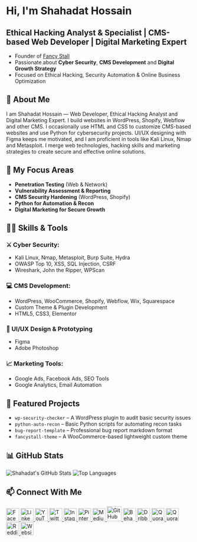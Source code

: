# Hi, I'm Shahadat Hossain

## Ethical Hacking Analyst & Specialist | CMS-based Web Developer | Digital Marketing Expert

- Founder of [Fancy Stall](https://fancystall.com) <br>
- Passionate about **Cyber Security**, **CMS Development** and **Digital Growth Strategy**  
- Focused on Ethical Hacking, Security Automation & Online Business Optimization

## 🚀 About Me

I am Shahadat Hossain — Web Developer, Ethical Hacking Analyst and Digital Marketing Expert. I build websites in WordPress, Shopify, Webflow and other CMS. I occasionally use HTML and CSS to customize CMS-based websites and use Python for cybersecurity projects. UI/UX designing with Figma keeps me motivated, and I am proficient in tools like Kali Linux, Nmap and Metasploit. I merge web technologies, hacking skills and marketing strategies to create secure and effective online solutions.

## 🔐 My Focus Areas

- **Penetration Testing** (Web & Network)
- **Vulnerability Assessment & Reporting**
- **CMS Security Hardening** (WordPress, Shopify)
- **Python for Automation & Recon**
- **Digital Marketing for Secure Growth**



## 👨‍💻 Skills & Tools

### ⚔️ Cyber Security:
- Kali Linux, Nmap, Metasploit, Burp Suite, Hydra
- OWASP Top 10, XSS, SQL Injection, CSRF
- Wireshark, John the Ripper, WPScan

### 💻 CMS Development:
- WordPress, WooCommerce, Shopify, Webflow, Wix, Squarespace
- Custom Theme & Plugin Development
- HTML5, CSS3, Elementor

### 🎨 UI/UX Design & Prototyping
- Figma
- Adobe Photoshop

### 📈 Marketing Tools:
- Google Ads, Facebook Ads, SEO Tools
- Google Analytics, Email Automation



## 📌 Featured Projects

- `wp-security-checker` – A WordPress plugin to audit basic security issues
- `python-auto-recon` – Basic Python scripts for automating recon tasks
- `bug-report-template` – Professional bug report markdown format
- `fancystall-theme` – A WooCommerce-based lightweight custom theme




## 📊 GitHub Stats

![Shahadat's GitHub Stats](https://github-readme-stats.vercel.app/api?username=shahadat-hossain-tech&show_icons=true&theme=tokyonight)
![Top Languages](https://github-readme-stats.vercel.app/api/top-langs/?username=shahadat-hossain-tech&layout=compact&theme=tokyonight)



## 📫 Connect With Me

<p align="left">
  <!-- Facebook -->
  <a href="https://www.facebook.com/shahadathossain.tech" target="_blank" rel="nofollow">
    <img src="https://raw.githubusercontent.com/arturssmirnovs/arturssmirnovs/master/fb.png" alt="Facebook" width="35" style="max-width: 100%;">
  </a>
  
  <!-- LinkedIn -->
  <a href="https://www.linkedin.com/in/shahadat-tech" target="_blank" rel="nofollow">
    <img src="https://raw.githubusercontent.com/arturssmirnovs/arturssmirnovs/master/in.png" alt="LinkedIn" width="35" style="max-width: 100%;">
  </a>

  <!-- YouTube -->
  <a href="https://www.youtube.com/@shahadat_hossain_tech" target="_blank" rel="nofollow">
    <img src="https://cdn.jsdelivr.net/gh/simple-icons/simple-icons/icons/youtube.svg" alt="YouTube" width="35">
  </a>
  
  <!-- Twitter -->
  <a href="https://x.com/shahadat_net" target="_blank" rel="nofollow">
    <img src="https://raw.githubusercontent.com/arturssmirnovs/arturssmirnovs/master/tw.png" alt="Twitter" width="35" style="max-width: 100%;">
  </a>
  
  <!-- Instagram -->
  <a href="https://www.instagram.com/shahadat_tech" target="_blank" rel="nofollow">
    <img src="https://raw.githubusercontent.com/arturssmirnovs/arturssmirnovs/master/ig.png" alt="Instagram" width="35" style="max-width: 100%;">
  </a>

  <!-- Pinterest -->
  <a href="https://www.pinterest.com/shahadat_tech" target="_blank" rel="nofollow">
    <img src="https://cdn-icons-png.flaticon.com/512/145/145808.png" alt="Pinterest" width="35">
  </a>

  <!-- Medium -->
  <a href="https://medium.com/@shahadat_hossain" target="_blank" rel="nofollow">
    <img src="https://cdn-icons-png.flaticon.com/512/5968/5968906.png" alt="Medium" width="35">
  </a>

  <!-- GitHub -->
  <a href="https://github.com/shahadat-hossain-tech" target="_blank">
    <img src="https://raw.githubusercontent.com/arturssmirnovs/arturssmirnovs/master/git.png" alt="GitHub" width="40" style="max-width: 100%;">
  </a>

  <!-- Behance -->
  <a href="https://www.behance.net/shahadat-hossain" target="_blank" rel="nofollow">
    <img src="https://cdn-icons-png.flaticon.com/512/145/145799.png" alt="Behance" width="35">
  </a>

  <!-- Dribbble -->
  <a href="https://dribbble.com/shahadat-hossain" target="_blank" rel="nofollow">
    <img src="https://cdn-icons-png.flaticon.com/512/145/145802.png" alt="Dribbble" width="35">
  </a>

  <!-- Quora Bangla -->
  <a href="https://bn.quora.com/profile/Shahadat-Hossain-3164" target="_blank" rel="nofollow">
    <img src="https://cdn-icons-png.flaticon.com/512/5968/5968772.png" alt="Quora Bangla" width="35">
  </a>

  <!-- Quora English -->
  <a href="https://www.quora.com/profile/Shahadat-Hossain-3177" target="_blank" rel="nofollow">
    <img src="https://cdn-icons-png.flaticon.com/512/5968/5968772.png" alt="Quora English" width="35">
  </a>

  <!-- Reddit -->
  <a href="https://www.reddit.com/user/shahadat_tech" target="_blank" rel="nofollow">
    <img src="https://cdn-icons-png.flaticon.com/512/2111/2111589.png" alt="Reddit" width="35">
  </a>

  <!-- Personal Website -->
  <a href="#" target="_blank" rel="nofollow">
    <img src="https://cdn-icons-png.flaticon.com/512/841/841364.png" alt="Website" width="35">
  </a>
</p>

